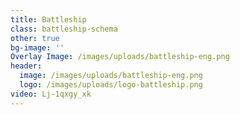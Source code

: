 ```yaml
---
title: Battleship
class: battleship-schema
other: true
bg-image: ''
Overlay Image: /images/uploads/battleship-eng.png
header:
  image: /images/uploads/battleship-eng.png
  logo: /images/uploads/logo-battleship.png
video: Lj-1qxgy_xk
---
```



